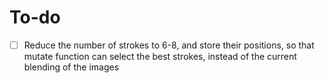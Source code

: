 # To-do

- [ ] Reduce the number of strokes to 6-8, and store their positions, so that mutate function can select the best strokes, instead of the current blending of the images
